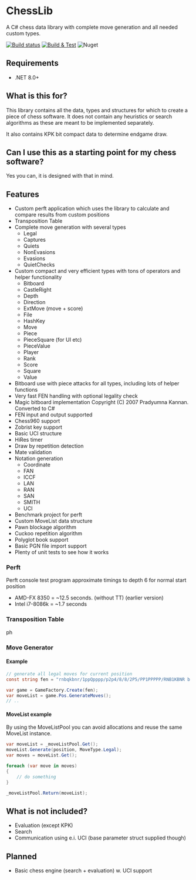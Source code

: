# ChessLib
A C# chess data library with complete move generation and all needed custom types.

[![Build status](https://ci.appveyor.com/api/projects/status/6dksl8dsq5s1n2uv/branch/master?svg=true)](https://ci.appveyor.com/project/rudzen/chesslib/branch/master)
[![Build & Test](https://github.com/rudzen/ChessLib/actions/workflows/test.yml/badge.svg)](https://github.com/rudzen/ChessLib/actions/workflows/test.yml)
![Nuget](https://img.shields.io/nuget/v/Rudzoft.ChessLib)

## Requirements

* .NET 8.0+

## What is this for?

This library contains all the data, types and structures for which to create a piece of
chess software. It does not contain any heuristics or search algorithms as these
are meant to be implemented separately.

It also contains KPK bit compact data to determine endgame draw.

## Can I use this as a starting point for my chess software?

Yes you can, it is designed with that in mind.

## Features

* Custom perft application which uses the library to calculate and compare results from custom positions
* Transposition Table
* Complete move generation with several types
  * Legal
  * Captures
  * Quiets
  * NonEvasions
  * Evasions
  * QuietChecks
* Custom compact and very efficient types with tons of operators and helper functionality
  * Bitboard
  * CastleRight
  * Depth
  * Direction
  * ExtMove (move + score)
  * File
  * HashKey
  * Move
  * Piece
  * PieceSquare (for UI etc)
  * PieceValue
  * Player
  * Rank
  * Score
  * Square
  * Value
* Bitboard use with piece attacks for all types, including lots of helper functions
* Very fast FEN handling with optional legality check
* Magic bitboard implementation Copyright (C) 2007 Pradyumna Kannan. Converted to C#
* FEN input and output supported
* Chess960 support
* Zobrist key support
* Basic UCI structure
* HiRes timer
* Draw by repetition detection
* Mate validation
* Notation generation
  * Coordinate
  * FAN
  * ICCF
  * LAN
  * RAN
  * SAN
  * SMITH
  * UCI
* Benchmark project for perft
* Custom MoveList data structure
* Pawn blockage algorithm
* Cuckoo repetition algorithm
* Polyglot book support
* Basic PGN file import support
* Plenty of unit tests to see how it works

### Perft

Perft console test program approximate timings to depth 6 for normal start position

* AMD-FX 8350 = ~12.5 seconds. (without TT) (earlier version)
* Intel i7-8086k = ~1.7 seconds

### Transposition Table

ph

### Move Generator

#### Example

```c#
// generate all legal moves for current position
const string fen = "rnbqkbnr/1ppQpppp/p2p4/8/8/2P5/PP1PPPPP/RNB1KBNR b KQkq - 1 6";

var game = GameFactory.Create(fen);
var moveList = game.Pos.GenerateMoves();
// ..
```

#### MoveList example

By using the MoveListPool you can avoid allocations and reuse the same MoveList instance.

```c#
var moveList = _moveListPool.Get();
moveList.Generate(position, MoveType.Legal);
var moves = moveList.Get();

foreach (var move in moves)
{
    // do something
}

_moveListPool.Return(moveList);
```


## What is not included?

* Evaluation (except KPK)
* Search
* Communication using e.i. UCI (base parameter struct supplied though)

## Planned

* Basic chess engine (search + evaluation) w. UCI support
